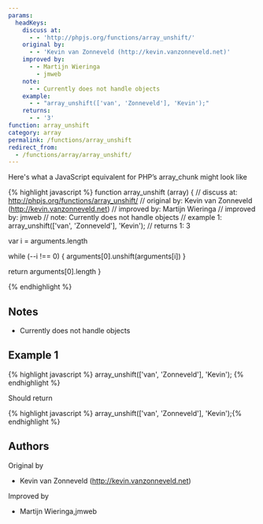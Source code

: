 ```yaml
---
params:
  headKeys:
    discuss at:
      - - 'http://phpjs.org/functions/array_unshift/'
    original by:
      - - 'Kevin van Zonneveld (http://kevin.vanzonneveld.net)'
    improved by:
      - - Martijn Wieringa
        - jmweb
    note:
      - - Currently does not handle objects
    example:
      - - "array_unshift(['van', 'Zonneveld'], 'Kevin');"
    returns:
      - - '3'
function: array_unshift
category: array
permalink: /functions/array_unshift
redirect_from:
  - /functions/array/array_unshift/
---
```


<!-- WARNING! This file is auto generated by `npm run web:inject`, do not edit by hand -->

Here's what a JavaScript equivalent for PHP’s array_chunk might look like

{% highlight javascript %}
function array_unshift (array) {
  //  discuss at: http://phpjs.org/functions/array_unshift/
  // original by: Kevin van Zonneveld (http://kevin.vanzonneveld.net)
  // improved by: Martijn Wieringa
  // improved by: jmweb
  //        note: Currently does not handle objects
  //   example 1: array_unshift(['van', 'Zonneveld'], 'Kevin');
  //   returns 1: 3

  var i = arguments.length

  while (--i !== 0) {
    arguments[0].unshift(arguments[i])
  }

  return arguments[0].length
}

{% endhighlight %}

## Notes
- Currently does not handle objects

## Example 1

{% highlight javascript %}
array_unshift(['van', 'Zonneveld'], 'Kevin');
{% endhighlight %}

Should return

{% highlight javascript %}
array_unshift(['van', 'Zonneveld'], 'Kevin');{% endhighlight %}


## Authors


Original by

- Kevin van Zonneveld (http://kevin.vanzonneveld.net)


Improved by

- Martijn Wieringa,jmweb

